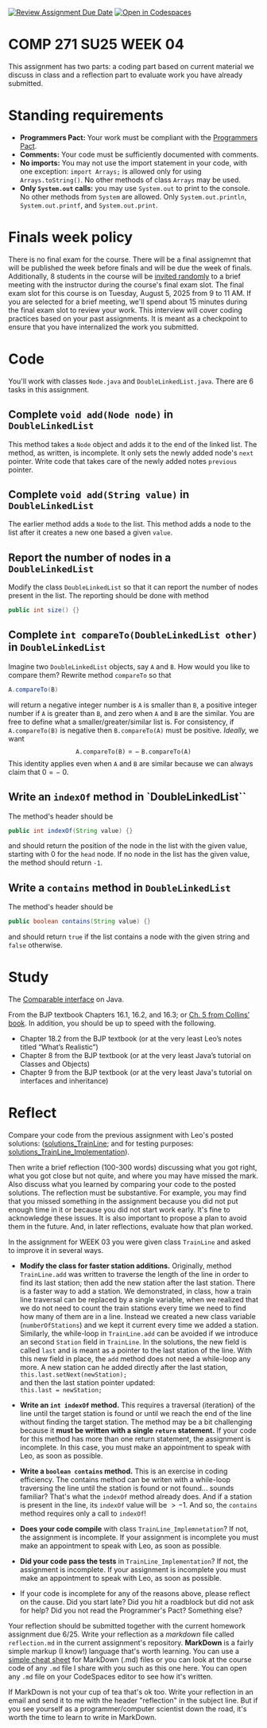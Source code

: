 [![Review Assignment Due Date](https://classroom.github.com/assets/deadline-readme-button-22041afd0340ce965d47ae6ef1cefeee28c7c493a6346c4f15d667ab976d596c.svg)](https://classroom.github.com/a/XDfMePW4)
[![Open in Codespaces](https://classroom.github.com/assets/launch-codespace-2972f46106e565e64193e422d61a12cf1da4916b45550586e14ef0a7c637dd04.svg)](https://classroom.github.com/open-in-codespaces?assignment_repo_id=19827570)
# COMP 271 SU25 WEEK 04

This assignment has two parts: a coding part based on current material we discuss in class and a reflection part to evaluate work you have already submitted.


# Standing requirements

* **Programmers Pact:** Your work must be compliant with the [Programmers Pact](./ProgrammerPact.pdf). 
* **Comments:** Your code must be sufficiently documented with comments.
* **No imports:** You may not use the import statement in your code, with one exception: `import Arrays;` is allowed only for using `Arrays.toString()`. No other methods of class `Arrays` may be used.
* **Only `System.out` calls:** you may use `System.out` to print to the console. No other methods from `System` are allowed. Only `System.out.println`, `System.out.printf`, and `System.out.print`. 

# Finals week policy

There is no final exam for the course. There will be a final assignemnt that will be published the week before finals and will be due the week of finals. Additionally, 8 students in the course will be [invited randomly](https://github.com/lgreco/random-selection-final-oral) to a brief meeting with the instructor during the course's final exam slot. The final exam slot for this course is on Tuesday, August 5, 2025 from 9 to 11 AM. If you are selected for a brief meeting, we'll spend about 15 minutes during the final exam slot to review your work. This interview will cover coding practices based on your past assignments. It is meant as a checkpoint to ensure that you have internalized the work you submitted.

# Code

You'll work with classes `Node.java` and `DoubleLinkedList.java`. There are 6 tasks in this assignment.

## Complete `void add(Node node)` in `DoubleLinkedList`

This method takes a `Node` object and adds it to the end of the linked list. The method, as written, is incomplete. It only sets the newly added node's `next` pointer. Write code that takes care of the newly added notes `previous` pointer.

## Complete `void add(String value)` in `DoubleLinkedList`

The earlier method adds a `Node` to the list. This method adds a node to the list after it creates a new one based a given `value`.

## Report the number of nodes in a `DoubleLinkedList`
Modify the class `DoubleLinkedList` so that it can report the number of nodes present in the list. The reporting should be done with method
```java
public int size() {}
```

## Complete `int compareTo(DoubleLinkedList other)` in `DoubleLinkedList`

Imagine two `DoubleLinkedList` objects, say `A` and `B`. How would you like to compare them? Rewrite method `compareTo` so that
```java
A.compareTo(B)
```
will return a negative integer number is `A` is smaller than `B`, a positive integer number if `A` is greater than `B`, and zero when `A` and `B` are the similar. You are free to define what a smaller/greater/similar list is. For consistency, if `A.compareTo(B)` is negative then `B.compareTo(A)` must be positive. *Ideally,* we want
$$
\texttt{A.compareTo(B)} = -\ \texttt{B.compareTo(A)}
$$
This identity applies even when `A` and `B` are similar because we can always claim that $0=-\ 0$.

## Write an `indexOf` method in `DoubleLinkedList``
The method's header should be 
```java
public int indexOf(String value) {}
```
and should return the position of the node in the list with the given value, starting with 0 for the `head` node. If no node in the list has the given value, the method should return `-1`. 

## Write a `contains` method in `DoubleLinkedList`
The method's header should be 
```java
public boolean contains(String value) {}
```
and should return `true` if the list contains a node with the given string and `false` otherwise.

# Study

The [Comparable interface](https://docs.oracle.com/en/java/javase/20/docs/api/java.base/java/lang/Comparable.html) on Java.

From the BJP textbook Chapters 16.1, 16.2, and 16.3; or [Ch. 5 from Collins’ book](https://learning.oreilly.com/library/view/data-structures-and/9780470482674/14-chapter07.html). In addition, you should be up to speed with the following.

* Chapter 18.2 from the BJP textbook (or at the very least Leo’s notes titled “What’s Realistic”)
* Chapter 8 from the BJP textbook (or at the very least Java’s tutorial on Classes and Objects)
* Chapter 9 from the BJP textbook (or at the very least Java's tutorial on interfaces and inheritance)

# Reflect

Compare your code from the previous assignment with Leo's posted solutions: ([solutions_TrainLine](https://github.com/lgreco/comp-271-su25-week03/blob/main/solution_TrainLine.java); and for testing purposes: [solutions_TrainLine_Implementation](https://github.com/lgreco/comp-271-su25-week03/blob/main/solution_TrainLine_Implementation.java)). 

Then write a brief reflection (100-300 words) discussing what you got right, what you got close but not quite, and where you may have missed the mark. Also discuss what you learned by comparing your code to the posted solutions. The reflection must be substantive. For example, you may find that you missed something in the assignment because you did not put enough time in it or because you did not start work early. It's fine to acknowledge these issues. It is also important to propose a plan to avoid them in the future. And, in later reflections, evaluate how that plan worked.

In the assignment for WEEK 03 you were given class `TrainLine` and asked to improve it in several ways.

* **Modify the class for faster station additions.** Originally, method `TrainLine.add` was written to traverse the length of the line in order to find its last station; then add the new station after the last station. There is a faster way to add a station. We demonstrated, in class, how a train line traversal can be replaced by a single variable, when we realized that we do not need to count the train stations every time we need to find how many of them are in a line. Instead we created a new class variable (`numberOfStations`) and we kept it current every time we added a station. Similarly, the while-loop in `TrainLine.add` can be avoided if we introduce an second `Station` field in `TrainLine`. In the solutions, the new field is called `last` and is meant as a pointer to the last station of the line. With this new field in place, the `add` method does not need a while-loop any more. A new station can he added directly after the last station,<br/>
`this.last.setNext(newStation);`<br/>
and then the last station pointer updated:<br/>
`this.last = newStation;`

* **Write an `int indexOf` method.** This requires a traversal (iteration) of the line until the target station is found or until we reach the end of the line without finding the target station. The method may be a bit challenging because it **must be written with a single `return` statement.** If your code for this method has more than one return statement, the assignment is incomplete. In this case, you must make an appointment to speak with Leo, as soon as possible.

* **Write a `boolean contains` method.** This is an exercise in coding efficiency. The contains method can be writen with a while-loop traversing the line until the station is found or not found... sounds familiar? That's what the `indexOf` method already does. And if a station is present in the line, its `indexOf` value will be $>-1$. And so, the `contains` method requires only a call to `indexOf`!

* **Does your code compile** with class `TrainLine_Implemnetation`? If not, the assignment is incomplete. If your assignment is incomplete you must make an appointment to speak with Leo, as soon as possible.

* **Did your code pass the tests** in `TrainLine_Implementation`? If not, the assignment is incomplete. If your assignment is incomplete you must make an appointment to speak with Leo, as soon as possible.

* If your code is incomplete for any of the reasons above, please reflect on the cause. Did you start late? Did you hit a roadblock but did not ask for help? Did you not read the Programmer's Pact? Something else?


Your reflection should be submitted together with the current homework assignment due 6/25. Write your reflection as a *markdown* file called `reflection.md` in the current assignment's repository. **MarkDown** is a fairly simple markup (I know!) language that's worth learning. You can use a [simple cheat sheet](https://www.markdownguide.org/basic-syntax/) for MarkDown (.md) files or you can look at the course code of any `.md` file I share with you such as this one here. You can open any `.md` file on your CodeSpaces editor to see how it's written. 

If MarkDown is not your cup of tea that's ok too. Write your reflection in an email and send it to me with the header "reflection" in the subject line. But if you see yourself as a programmer/computer scientist down the road, it's worth the time to learn to write in MarkDown.
